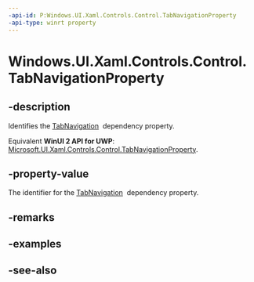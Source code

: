 ```yaml
---
-api-id: P:Windows.UI.Xaml.Controls.Control.TabNavigationProperty
-api-type: winrt property
---
```


<!-- Property syntax
public Windows.UI.Xaml.DependencyProperty TabNavigationProperty { get; }
-->

# Windows.UI.Xaml.Controls.Control.TabNavigationProperty

## -description
Identifies the [TabNavigation](control_tabnavigation.md)  dependency property.

Equivalent **WinUI 2 API for UWP**: [Microsoft.UI.Xaml.Controls.Control.TabNavigationProperty](/windows/winui/api/microsoft.ui.xaml.controls.control.tabnavigationproperty).

## -property-value
The identifier for the [TabNavigation](control_tabnavigation.md)  dependency property.

## -remarks

## -examples

## -see-also
